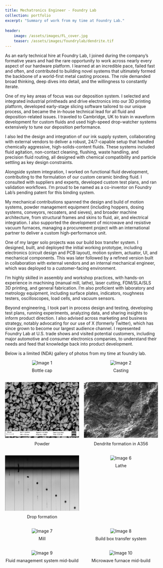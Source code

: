 ```yaml
---
title: Mechatronics Engineer - Foundry Lab
collection: portfolio
excerpt: "Summary of work from my time at Foundry Lab."

header:
    image: /assets/images/FL_cover.jpg
    teaser: /assets/images/foundrylab/dendrite.tif
---
```


As an early technical hire at Foundry Lab, I joined during the company’s formative years and had the rare opportunity to work across nearly every aspect of our hardware platform. I learned at an incredible pace, failed fast and often, and contributed to building novel systems that ultimately formed the backbone of a world-first metal casting process. The role demanded broad thinking, deep dives into detail, and the willingness to constantly iterate.

One of my key areas of focus was our deposition system. I selected and integrated industrial printheads and drive electronics into our 3D printing platform, developed early-stage slicing software tailored to our unique process, and became the in-house technical lead for all fluid and deposition-related issues. I traveled to Cambridge, UK to train in waveform development for custom fluids and used high-speed drop-watcher systems extensively to tune our deposition performance.

I also led the design and integration of our ink supply system, collaborating with external vendors to deliver a robust, 24/7-capable setup that handled chemically aggressive, high-solids-content fluids. These systems included fluid agitation, non-contact cleaning, flushing, waste handling, and precision fluid routing, all designed with chemical compatibility and particle settling as key design constraints.

Alongside system integration, I worked on functional fluid development, contributing to the formulation of our custom ceramic binding fluid. I consulted with suppliers and experts, developed custom test plans, and ran validation workflows. I’m proud to be named as a co-inventor on Foundry Lab’s pending patent for this binding system.

My mechanical contributions spanned the design and build of motion systems, powder management equipment (including hoppers, dosing systems, conveyors, recoaters, and sieves), and broader machine architecture, from structural frames and skins to fluid, air, and electrical integration. I also supported the development of microwave and resistive vacuum furnaces, managing a procurement project with an international partner to deliver a custom high-performance unit.

One of my larger solo projects was our build box transfer system. I designed, built, and deployed the initial working prototype, including electronics (circuit design and PCB layout), motion system, actuator, UI, and mechanical components. This was later followed by a refined version built in collaboration with external vendors and an internal mechanical engineer, which was deployed to a customer-facing environment.

I’m highly skilled in assembly and workshop practices, with hands-on experience in machining (manual mill, lathe), laser cutting, FDM/SLA/SLS 3D printing, and general fabrication. I’m also proficient with laboratory and metrology equipment, including surface plates, indicators, roughness testers, oscilloscopes, load cells, and vacuum sensors.

Beyond engineering, I took part in process design and testing, developing test plans, running experiments, analyzing data, and sharing insights to inform product direction. I also advised across marketing and business strategy, notably advocating for our use of X (formerly Twitter), which has since grown to become our largest audience channel. I represented Foundry Lab at U.S. trade shows and visited potential customers, including major automotive and consumer electronics companies, to understand their needs and feed that knowledge back into product development.

Below is a limited (NDA) gallery of photos from my time at foundry lab.

<div style="display: flex; flex-wrap: wrap; gap: 1rem;">

  <div style="flex: 1 1 calc(50% - 1rem); text-align: center;">
    <img src="/assets/images/FeederCap/Feeder_cap.HEIC" alt="Image 1" style="width: 100%; height: auto;">
    <p style="margin-top: 0.5rem;">Bottle cap</p>
  </div>

  <div style="flex: 1 1 calc(50% - 1rem); text-align: center;">
    <img src="/assets/images/foundrylab/part.HEIC" alt="Image 2" style="width: 100%; height: auto;">
    <p style="margin-top: 0.5rem;">Casting</p>
  </div>

  <div style="flex: 1 1 calc(50% - 1rem); text-align: center;">
    <img src="/assets/images/foundrylab/particles.tif" alt="Image 3" style="width: 100%; height: auto;">
    <p style="margin-top: 0.5rem;">Powder</p>
  </div>

  <div style="flex: 1 1 calc(50% - 1rem); text-align: center;">
    <img src="/assets/images/foundrylab/dendrite.tif" alt="Image 4" style="width: 100%; height: auto;">
    <p style="margin-top: 0.5rem;">Dendrite formation in A356</p>
  </div>

  <div style="flex: 1 1 calc(50% - 1rem); text-align: center;">
    <img src="/assets/images/foundrylab/dropwatcher.png" alt="Image 5" style="width: 100%; height: auto;">
    <p style="margin-top: 0.5rem;">Drop formation</p>
  </div>

  <div style="flex: 1 1 calc(50% - 1rem); text-align: center;">
    <img src="/assets/images/foundrylab/lathe.heic" alt="Image 6" style="width: 100%; height: auto;">
    <p style="margin-top: 0.5rem;">Lathe</p>
  </div>

  <div style="flex: 1 1 calc(50% - 1rem); text-align: center;">
    <img src="/assets/images/foundrylab/mill.heic" alt="Image 7" style="width: 100%; height: auto;">
    <p style="margin-top: 0.5rem;">Mill</p>
  </div>

  <div style="flex: 1 1 calc(50% - 1rem); text-align: center;">
    <img src="/assets/images/foundrylab/lifter.heic" alt="Image 8" style="width: 100%; height: auto;">
    <p style="margin-top: 0.5rem;">Build box transfer system</p>
  </div>

  <div style="flex: 1 1 calc(50% - 1rem); text-align: center;">
    <img src="/assets/images/foundrylab/fluid.heic" alt="Image 9" style="width: 100%; height: auto;">
    <p style="margin-top: 0.5rem;">Fluid management system mid-build</p>
  </div>

  <div style="flex: 1 1 calc(50% - 1rem); text-align: center;">
    <img src="/assets/images/foundrylab/furnace.jpeg" alt="Image 10" style="width: 100%; height: auto;">
    <p style="margin-top: 0.5rem;">Microwave furnace mid-build</p>
  </div>
</div>